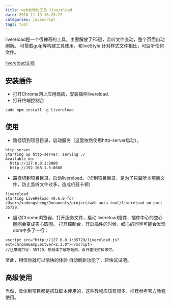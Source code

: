 ```yaml
---
title: web自动化工具-livereload
date: 2016-11-19 16:29:27
categories: javascript
tags: tool
---
```

livereload是一个很神奇的工具，主要解放了F5键，监听文件变动，整个页面自动刷新。
可搭载gulp等构建工具使用。和liveStyle 针对样式文件相比，可监听任何文件。
<!-- more -->

 [livereload文档](https://www.npmjs.com/package/livereload)

## 安装插件
- 打开Chrome网上应用商店，安装插件livereload.
- 打开终端控制台
```
sudo npm install -g livereload
```

## 使用
- 路径切到项目目录，启动服务（这里依然使用http-server启动）。
```
http-server
Starting up http-server, serving ./
Available on:
  http://127.0.0.1:8080
  http://192.168.1.5:8080
```
- 路径切到项目目录，启动livereload。（切到项目目录，是为了只监听本项目文件，防止监听文件过多，造成机器卡顿）
```
livereload
Starting LiveReload v0.6.0 for /Users/xudongsheng/Documents/project/web-auto-tool/livereload on port 35729.
```
- 启动Chrome浏览器，打开服务文件，启动 livereload插件，插件中心的空心圈圈会变成实心圆圈。
打开控制台，开启插件的时候，细心的同学可能会发现dom中多了一行：
```
<script src="http://127.0.0.1:35729/livereload.js?ext=Chrome&amp;extver=2.1.0"></script>
//注意端口号：35729，想具体了解原理的，自行查找资料即可。
```
至此，相信你就可以愉快的体验 自动刷新功能了，赶快试试吧。

## 高级使用
当然，具体到项目都是搭载脚本使用的，这些教程应该有很多，推荐参考官方教程使用。
